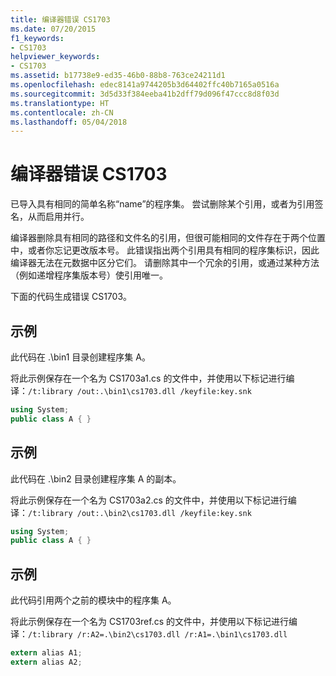 ```yaml
---
title: 编译器错误 CS1703
ms.date: 07/20/2015
f1_keywords:
- CS1703
helpviewer_keywords:
- CS1703
ms.assetid: b17738e9-ed35-46b0-88b8-763ce24211d1
ms.openlocfilehash: edec8141a9744205b3d64402ffc40b7165a0516a
ms.sourcegitcommit: 3d5d33f384eeba41b2dff79d096f47ccc8d8f03d
ms.translationtype: HT
ms.contentlocale: zh-CN
ms.lasthandoff: 05/04/2018
---
```

# <a name="compiler-error-cs1703"></a>编译器错误 CS1703
已导入具有相同的简单名称“name”的程序集。 尝试删除某个引用，或者为引用签名，从而启用并行。  
  
 编译器删除具有相同的路径和文件名的引用，但很可能相同的文件存在于两个位置中，或者你忘记更改版本号。 此错误指出两个引用具有相同的程序集标识，因此编译器无法在元数据中区分它们。 请删除其中一个冗余的引用，或通过某种方法（例如递增程序集版本号）使引用唯一。  
  
 下面的代码生成错误 CS1703。  
  
## <a name="example"></a>示例  
 此代码在 .\bin1 目录创建程序集 A。  
  
 将此示例保存在一个名为 CS1703a1.cs 的文件中，并使用以下标记进行编译：`/t:library /out:.\bin1\cs1703.dll /keyfile:key.snk`  
  
```csharp  
using System;  
public class A { }  
```  
  
## <a name="example"></a>示例  
 此代码在 .\bin2 目录创建程序集 A 的副本。  
  
 将此示例保存在一个名为 CS1703a2.cs 的文件中，并使用以下标记进行编译：`/t:library /out:.\bin2\cs1703.dll /keyfile:key.snk`  
  
```csharp  
using System;  
public class A { }  
```  
  
## <a name="example"></a>示例  
 此代码引用两个之前的模块中的程序集 A。  
  
 将此示例保存在一个名为 CS1703ref.cs 的文件中，并使用以下标记进行编译：`/t:library /r:A2=.\bin2\cs1703.dll /r:A1=.\bin1\cs1703.dll`  
  
```csharp  
extern alias A1;  
extern alias A2;  
```
